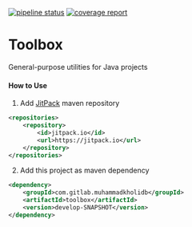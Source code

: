 <a href="https://gitlab.com/muhammadkholidb/toolbox/-/pipelines" target="_blank"><img alt="pipeline status" src="https://gitlab.com/muhammadkholidb/toolbox/badges/develop/pipeline.svg" /></a> 
<a href="https://gitlab.com/muhammadkholidb/toolbox/-/jobs" target="_blank"><img alt="coverage report" src="https://gitlab.com/muhammadkholidb/toolbox/badges/develop/coverage.svg" /></a> 

# Toolbox

General-purpose utilities for Java projects


#### How to Use
1. Add [JitPack](https://jitpack.io/) maven repository

```xml
<repositories>
    <repository>
        <id>jitpack.io</id>
        <url>https://jitpack.io</url>
    </repository>
</repositories>
```

2. Add this project as maven dependency

```xml
<dependency>
    <groupId>com.gitlab.muhammadkholidb</groupId>
    <artifactId>toolbox</artifactId>
    <version>develop-SNAPSHOT</version>
</dependency>
```

